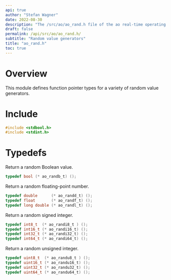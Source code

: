 ```yaml
---
api: true
author: "Stefan Wagner"
date: 2022-08-30
description: "The /src/ao/ao_rand.h file of the ao real-time operating system."
draft: false
permalink: /api/src/ao/ao_rand.h/
subtitle: "Random value generators"
title: "ao_rand.h"
toc: true
---
```


# Overview

This module defines function pointer types for a variety of random value generators.

# Include

```c
#include <stdbool.h>
#include <stdint.h>
```

# Typedefs

Return a random Boolean value.

```c
typedef bool (* ao_randb_t) ();
```

Return a random floating-point number.

```c
typedef double      (* ao_randd_t) ();
typedef float       (* ao_randf_t) ();
typedef long double (* ao_randl_t) ();
```

Return a random signed integer.

```c
typedef int8_t  (* ao_randi8_t ) ();
typedef int16_t (* ao_randi16_t) ();
typedef int32_t (* ao_randi32_t) ();
typedef int64_t (* ao_randi64_t) ();
```

Return a random unsigned integer.

```c
typedef uint8_t  (* ao_randu8_t ) ();
typedef uint16_t (* ao_randu16_t) ();
typedef uint32_t (* ao_randu32_t) ();
typedef uint64_t (* ao_randu64_t) ();
```
